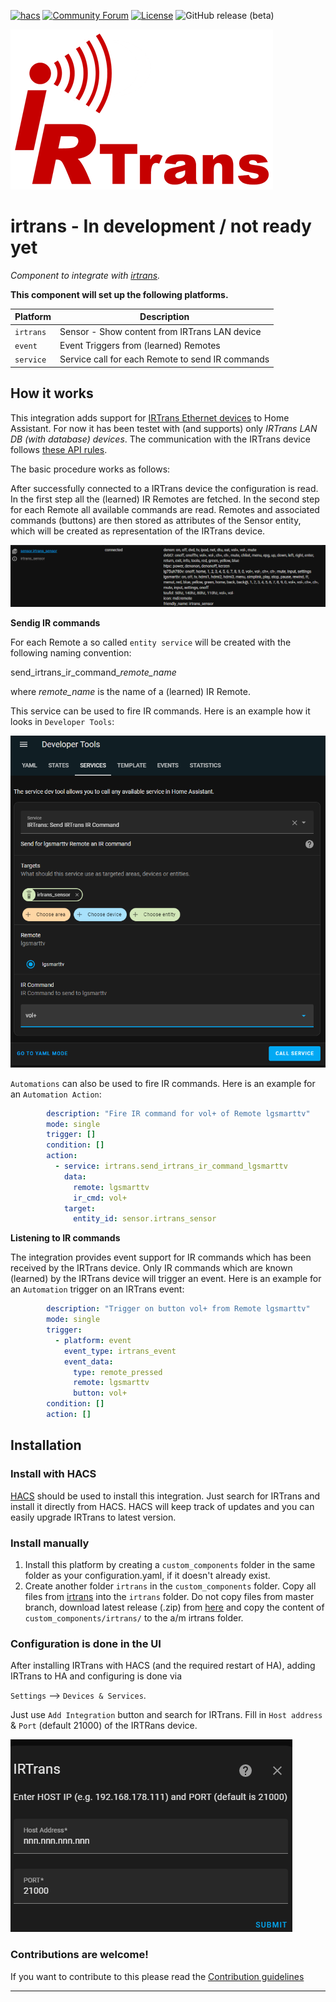 [![hacs][hacsbadge]][hacs]
[![Community Forum][forum-shield]][forum]
[![License][license-shield]](LICENSE)
![GitHub release (beta)][beta-shield]

![irtrans](/custom_components/irtrans/images/logo.png)

# irtrans - In development / not ready yet

_Component to integrate with [irtrans](http://www.irtrans.de/de/shop/lan.php)._

**This component will set up the following platforms.**

Platform | Description
-- | --
`irtrans` | Sensor - Show content from IRTrans LAN device
`event`  | Event Triggers from (learned) Remotes
`service` | Service call for each Remote to send IR commands

## How it works
This integration adds support for [IRTrans Ethernet devices](http://www.irtrans.de/de/shop/lan.php) to Home Assistant. For now it has been testet with (and supports) only *IRTrans LAN DB (with database) devices*. The communication with the IRTrans device follows [these API rules](https://www.irtrans.de/download/Docs/IRTrans%20TCP%20ASCII%20Interface_EN.pdf).

The basic procedure works as follows:

After successfully connected to a IRTrans device the configuration is read. In the first step all the (learned) IR Remotes are fetched. In the second step for each Remote all available commands are read. Remotes and associated commands (buttons) are then stored as attributes of the Sensor entity, which will be created as representation of the IRTrans device.

![irtrans_sensor](/custom_components/irtrans/images/irtrans_sensor.png)

**Sendig IR commands**

For each Remote a so called `entity service` will be created with the following naming convention:

send_irtrans_ir_command_*remote_name*

where *remote_name* is the name of a (learned) IR Remote.

This service can be used to fire IR commands. Here is an example how it looks in `Developer Tools`:

![Developer Tools](/custom_components/irtrans/images/devtools_example.png)

`Automations` can also be used to fire IR commands. Here is an example for an `Automation Action`:

```yaml
        description: "Fire IR command for vol+ of Remote lgsmarttv"
        mode: single
        trigger: []
        condition: []
        action:
          - service: irtrans.send_irtrans_ir_command_lgsmarttv
            data:
              remote: lgsmarttv
              ir_cmd: vol+
            target:
              entity_id: sensor.irtrans_sensor
```

**Listening to IR commands**

The integration provides event support for IR commands which has been received by the IRTrans device.
Only IR commands which are known (learned) by the IRTrans device will trigger an event.
Here is an example for an `Automation` trigger on an IRTrans event:

```yaml
        description: "Trigger on button vol+ from Remote lgsmarttv"
        mode: single
        trigger:
          - platform: event
            event_type: irtrans_event
            event_data:
              type: remote_pressed
              remote: lgsmarttv
              button: vol+
        condition: []
        action: []
```

## Installation
### Install with HACS

[HACS](https://community.home-assistant.io/t/custom-component-hacs) should be used to install this integration. Just search for IRTrans and install it directly from HACS. HACS will keep track of updates and you can easily upgrade IRTrans to latest version.

### Install manually

1. Install this platform by creating a `custom_components` folder in the same folder as your configuration.yaml, if it doesn't already exist.
2. Create another folder `irtrans` in the `custom_components` folder. Copy all files from [irtrans](/custom_components/irtrans) into the `irtrans` folder. Do not copy files from master branch, download latest release (.zip) from [here](https://github.com/schwarzenbergf/irtrans/releases) and copy the content of `custom_components/irtrans/` to the a/m irtrans folder.

### Configuration is done in the UI

After installing IRTrans with HACS (and the required restart of HA), adding IRTrans to HA and configuring is done via

`Settings` --> `Devices & Services`.

Just use `Add Integration` button and search for IRTrans. Fill in `Host address` & `Port` (default 21000) of the IRTRans device.

![Config](/custom_components/irtrans/images/config_ui.png)

<!---->

### Contributions are welcome!

If you want to contribute to this please read the [Contribution guidelines](CONTRIBUTING.md)

***
[license-shield]: https://img.shields.io/github/license/schwarzenbergf/irtrans?style=for-the-badge
[beta-shield]: https://img.shields.io/github/v/release/schwarzenbergf/irtrans?include_prereleases&style=for-the-badge
[irtrans]: https://github.com/custom-components/irtrans
[commits]: https://github.com/custom-components/irtrans/commits/master
[hacs]: https://github.com/custom-components/hacs
[hacsbadge]: https://img.shields.io/badge/HACS-Custom-orange.svg?style=for-the-badge
[irtransimg]: ![irtrans](/custom_components/irtrans/irtrans/logo.png)
[forum-shield]: https://img.shields.io/badge/community-forum-brightgreen.svg?style=for-the-badge
[forum]: https://community.home-assistant.io/
[maintenance-shield]: https://img.shields.io/maintenance/yes/2023
